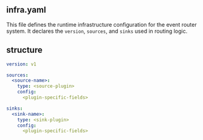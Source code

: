 ## infra.yaml

This file defines the runtime infrastructure configuration for the event router system. It declares the `version`, `sources`, and `sinks` used in routing logic.



## structure

```yaml
version: v1

sources:
  <source-name>:
    type: <source-plugin>
    config:
      <plugin-specific-fields>

sinks:
  <sink-name>:
    type: <sink-plugin>
    config:
      <plugin-specific-fields>
```
